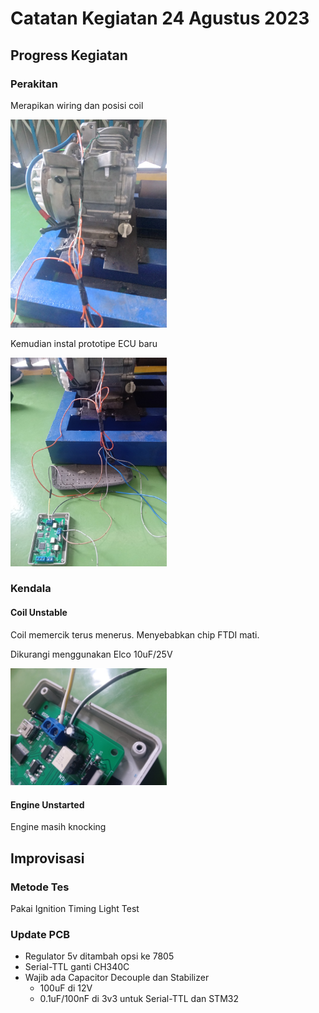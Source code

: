 # Catatan Kegiatan 24 Agustus 2023

## Progress Kegiatan

### Perakitan

Merapikan wiring dan posisi coil

<img src="./images/wiring_baru.jpg" style="width: 250px;"/>

Kemudian instal prototipe ECU baru

<img src="./images/ecu_baru.jpg" style="width: 250px;"/>

### Kendala

#### Coil Unstable

Coil memercik terus menerus.
Menyebabkan chip FTDI mati.

Dikurangi menggunakan Elco 10uF/25V

<img src="./images/ecu_cap.jpg" style="width: 250px;"/>

#### Engine Unstarted

Engine masih knocking

## Improvisasi

### Metode Tes

Pakai Ignition Timing Light Test

### Update PCB
- Regulator 5v ditambah opsi ke 7805
- Serial-TTL ganti CH340C
- Wajib ada Capacitor Decouple dan Stabilizer
    + 100uF di 12V
    + 0.1uF/100nF di 3v3 untuk Serial-TTL dan STM32